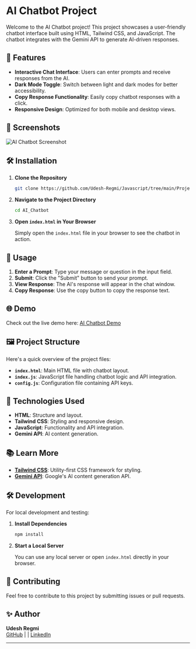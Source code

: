 

# AI Chatbot Project

Welcome to the AI Chatbot project! This project showcases a user-friendly chatbot interface built using HTML, Tailwind CSS, and JavaScript. The chatbot integrates with the Gemini API to generate AI-driven responses.

## 🚀 Features

- **Interactive Chat Interface**: Users can enter prompts and receive responses from the AI.
- **Dark Mode Toggle**: Switch between light and dark modes for better accessibility.
- **Copy Response Functionality**: Easily copy chatbot responses with a click.
- **Responsive Design**: Optimized for both mobile and desktop views.

## 📸 Screenshots

![AI Chatbot Screenshot](https://img.freepik.com/free-vector/chatbot-chat-message-vectorart_78370-4104.jpg)

## 🛠️ Installation

1. **Clone the Repository**

   ```bash
   git clone https://github.com/Udesh-Regmi/Javascript/tree/main/Projects_In_Javascript/AI_ChatBot
   ```

2. **Navigate to the Project Directory**

   ```bash
   cd AI_Chatbot
   ```

3. **Open `index.html` in Your Browser**

   Simply open the `index.html` file in your browser to see the chatbot in action.

## 📑 Usage

1. **Enter a Prompt**: Type your message or question in the input field.
2. **Submit**: Click the "Submit" button to send your prompt.
3. **View Response**: The AI's response will appear in the chat window.
4. **Copy Response**: Use the copy button to copy the response text.

## 🌐 Demo

Check out the live demo here: [AI Chatbot Demo](https://udesh-regmi.github.io/Javascript/Projects_In_Javascript/AI_ChatBot/index.html)

## 🖼️ Project Structure

Here's a quick overview of the project files:

- **`index.html`**: Main HTML file with chatbot layout.
- **`index.js`**: JavaScript file handling chatbot logic and API integration.
- **`config.js`**: Configuration file containing API keys.

## 📜 Technologies Used

- **HTML**: Structure and layout.
- **Tailwind CSS**: Styling and responsive design.
- **JavaScript**: Functionality and API integration.
- **Gemini API**: AI content generation.

## 📚 Learn More

- **[Tailwind CSS](https://tailwindcss.com/)**: Utility-first CSS framework for styling.
- **[Gemini API](https://cloud.google.com/generative-ai/docs/gemini)**: Google's AI content generation API.

## 🛠️ Development

For local development and testing:

1. **Install Dependencies**

   ```bash
   npm install
   ```

2. **Start a Local Server**

   You can use any local server or open `index.html` directly in your browser.

## 🤝 Contributing

Feel free to contribute to this project by submitting issues or pull requests. 

## ✨ Author

**Udesh Regmi**  
[GitHub](https://github.com/Udesh-Regmi) |   |
  [LinkedIn](https://www.linkedin.com/in/udesh-regmi/)

---

